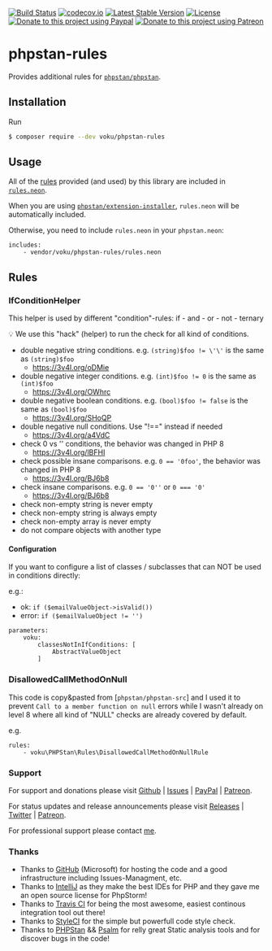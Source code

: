 [![Build Status](https://github.com/voku/phpstan-rules/actions/workflows/ci.yml/badge.svg?branch=master)](https://github.com/voku/phpstan-rules/actions)
[![codecov.io](https://codecov.io/github/voku/phpstan-rules/coverage.svg?branch=master)](https://codecov.io/github/voku/phpstan-rules?branch=master)
[![Latest Stable Version](https://poser.pugx.org/voku/phpstan-rules/v/stable)](https://packagist.org/packages/voku/phpstan-rules)
[![License](https://poser.pugx.org/voku/phpstan-rules/license)](https://packagist.org/packages/voku/phpstan-rules)
[![Donate to this project using Paypal](https://img.shields.io/badge/paypal-donate-yellow.svg)](https://www.paypal.me/moelleken)
[![Donate to this project using Patreon](https://img.shields.io/badge/patreon-donate-yellow.svg)](https://www.patreon.com/voku)

# phpstan-rules

Provides additional rules for [`phpstan/phpstan`](https://github.com/phpstan/phpstan).

## Installation

Run

```sh
$ composer require --dev voku/phpstan-rules
```

## Usage

All of the [rules](https://github.com/voku/phpstan-rules#rules) provided (and used) by this library are included in [`rules.neon`](rules.neon).

When you are using [`phpstan/extension-installer`](https://github.com/phpstan/extension-installer), `rules.neon` will be automatically included.

Otherwise, you need to include `rules.neon` in your `phpstan.neon`:

```neon
includes:
	- vendor/voku/phpstan-rules/rules.neon
```

## Rules

### IfConditionHelper

This helper is used by different "condition"-rules: if - and - or - not - ternary

:bulb: We use this "hack" (helper) to run the check for all kind of conditions.

- double negative string conditions. e.g. `(string)$foo != \'\'` is the same as `(string)$foo`
  - https://3v4l.org/oDMie
- double negative integer conditions. e.g. `(int)$foo != 0` is the same as `(int)$foo`
  - https://3v4l.org/OWhrc
- double negative boolean conditions. e.g. `(bool)$foo != false` is the same as `(bool)$foo`
  - https://3v4l.org/SHoQP
- double negative null conditions. Use "!==" instead if needed
  - https://3v4l.org/a4VdC
- check 0 vs '' conditions, the behavior was changed in PHP 8
  - https://3v4l.org/lBFHI
- check possible insane comparisons. e.g. `0 == '0foo'`, the behavior was changed in PHP 8
  - https://3v4l.org/BJ6b8
- check insane comparisons. e.g. `0 == '0''` or `0 === '0'`
  - https://3v4l.org/BJ6b8
- check non-empty string is never empty
- check non-empty string is always empty
- check non-empty array is never empty
- do not compare objects with another type

#### Configuration

If you want to configure a list of classes / subclasses that can NOT be used in conditions directly:

e.g.:
- ok: `if ($emailValueObject->isValid())`
- error: `if ($emailValueObject != '')`

```neon
parameters:
    voku:
        classesNotInIfConditions: [
            AbstractValueObject
        ]
```

### DisallowedCallMethodOnNull

This code is copy&pasted from [`phpstan/phpstan-src`] and I used it to prevent `Call to a member function on null` errors while I wasn't already on level 8 where all kind of "NULL" checks are already covered by default.

e.g.
```neon
rules:
    - voku\PHPStan\Rules\DisallowedCallMethodOnNullRule
```

### Support

For support and donations please visit [Github](https://github.com/voku/phpstan-rules/) | [Issues](https://github.com/voku/phpstan-rules/issues) | [PayPal](https://paypal.me/moelleken) | [Patreon](https://www.patreon.com/voku).

For status updates and release announcements please visit [Releases](https://github.com/voku/phpstan-rules/releases) | [Twitter](https://twitter.com/suckup_de) | [Patreon](https://www.patreon.com/voku/posts).

For professional support please contact [me](https://about.me/voku).

### Thanks

- Thanks to [GitHub](https://github.com) (Microsoft) for hosting the code and a good infrastructure including Issues-Managment, etc.
- Thanks to [IntelliJ](https://www.jetbrains.com) as they make the best IDEs for PHP and they gave me an open source license for PhpStorm!
- Thanks to [Travis CI](https://travis-ci.com/) for being the most awesome, easiest continous integration tool out there!
- Thanks to [StyleCI](https://styleci.io/) for the simple but powerfull code style check.
- Thanks to [PHPStan](https://github.com/phpstan/phpstan) && [Psalm](https://github.com/vimeo/psalm) for relly great Static analysis tools and for discover bugs in the code!
